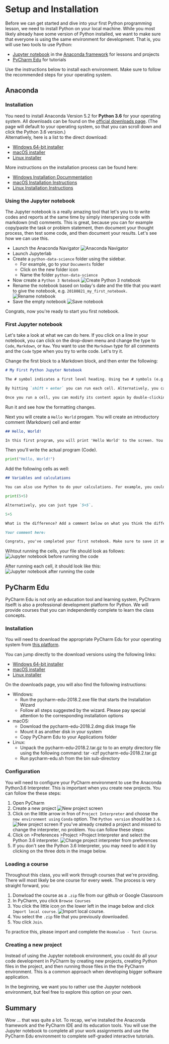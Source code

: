 # Setup and Installation

Before we can get started and dive into your first Python programming lesson, we need to install Python on your local machine. While you most likely already have some version of Python installed, we want to make sure that everyone is using the same environment for development. That is, you will use two tools to use Python: <br>
* [Jupyter notebook]() in the [Anaconda framework]() for lessons and projects
* [PyCharm Edu]() for tutorials

Use the instructions below to install each environment. Make sure to follow the recommended steps for your operating system.

## Anaconda

### Installation
You need to install Anaconda Version 5.2 for **Python 3.6** for your operating system. All downloads can be found on the [official downloads page](https://www.anaconda.com/download/). (The page will default to your operating system, so that you can scroll down and click the Python 3.6 version.) <br>
Alternatively, here is a list to the direct download:
* [Windows 64-bit installer](https://repo.anaconda.com/archive/Anaconda3-5.2.0-Windows-x86_64.exe)
* [macOS installer](https://repo.anaconda.com/archive/Anaconda3-5.2.0-MacOSX-x86_64.pkg)
* [Linux installer](https://repo.anaconda.com/archive/Anaconda3-5.2.0-Linux-x86_64.sh)

More instructions on the installation process can be found here:
* [Windows Installation Docummentation](https://docs.anaconda.com/anaconda/install/windows)
* [macOS Installation Instructions](https://docs.anaconda.com/anaconda/install/mac-os.html)
* [Linux Installation Instructions](https://docs.anaconda.com/anaconda/install/linux.html)

### Using the Jupyter notebook

The Jupyter notebook is a really amazing tool that let's you to to write codes and reports at the same time by simply interspersing code with markdown (md) comments. This is great, because you can for example copy/paste the task or problem statement, then document your thought process, then test some code, and then document your results. Let's see how we can use this.

* Launch the Anaconda Navigator
  ![Anaconda Navigator](img/anaconda_navigator.png)
* Launch Jupyterlab
* Create a `python-data-science` folder using the sidebar.
  * For example, go to your `Documents` folder
  * Click on the new folder icon
  * Name the folder `python-data-science`
* Now create a `Python 3 Notebook`
  ![Create Python 3 notebook](img/jupyter_createNotebook.png)
* Rename the notebook based on today's date and the title that you want to give the notebook, e.g. `20180821_my_first_notebook.`
  ![Rename notebook](img/jupyter_firstNotebook.png)
* Save the empty notebook
  ![Save notebook](img/jupyter_saveNotebook.png)

Congrats, now you're ready to start you first notebook.

### First Jupyter notebook

Let's take a look at what we can do here. If you click on a line in your notebook, you can click on the drop-down menu and change the type to `Code`, `Markdown`, or `Raw`. You want to use the `Markdown` type for all comments and the `Code` type when you try to write code. Let's try it.

Change the first block to a Markdown block, and then enter the following:
```md
# My First Python Jupyter Notebook

The # symbol indicates a first level heading. Using two # symbols (e.g ##) means second level heading, and so forth. This is good for structuring notebooks.

By hitting `shift + enter` you can run each cell. Alternatively, you can simply click on the play symbol in the top ribbon.

Once you run a cell, you can modify its content again by double-clicking on it.
```
Run it and see how the formatting changes.

Next you will create a `Hello World` progam. You will create an introductory comment (Markdown) cell and enter
```md
## Hello, World!

In this first program, you will print 'Hello World' to the screen. You will use the `print()` command to do so. Character strings are expressed using double-quotation marks.
```
Then you'll write the actual program (Code).
```py
print("Hello, World!")
```

Add the following cells as well:


```md
## Variables and calculations

You can also use Python to do your calculations. For example, you could calculate `5+5` and then print the result.
```

```py
print(5+5)
```

```md
Alternatively, you can just type `5+5`.
```

```py
5+5
```

```md
What is the difference? Add a comment below on what you think the difference is between `print(5+5)`` and `5+5`.
```

```md
Your comment here:
```

```md
Congrats, you've completed your first notebook. Make sure to save it and submit it to Google Classroom.
```

Wihtout running the cells, your file should look as follows:
![Jupyter notebook before running the code](img/jupyter_code_0.png)

After running each cell, it should look like this:
![Jupyter notebook after running the code](img/jupyter_code_1.png)

## PyCharm Edu

PyCharm Edu is not only an education tool and learning system, PyChrarm itselft is also a professional development platform for Python. We will provide courses that you can independently complete to learn the class concepts.

### Installation
You will need to download the appropriate PyCharm Edu for your operating system from [this platform](https://www.jetbrains.com/pycharm-edu/download/).

You can jump directly to the download versions using the following links:
* [Windows 64-bit installer](https://www.jetbrains.com/pycharm-edu/download/download-thanks.html?platform=windows)
* [macOS installer](https://www.jetbrains.com/pycharm-edu/download/download-thanks.html?platform=mac)
* [Linux installer](https://www.jetbrains.com/pycharm-edu/download/download-thanks.html?platform=linux)

On the downloads page, you will also find the following instructions:
* Windows:
  * Run the pycharm-edu-2018.2.exe file that starts the Installation Wizard
  * Follow all steps suggested by the wizard. Please pay special attention to the corresponding installation options
* macOS:
  * Download the pycharm-edu-2018.2.dmg disk Image file
  * Mount it as another disk in your system
  * Copy PyCharm Edu to your Applications folder
* Linux:
  * Unpack the pycharm-edu-2018.2.tar.gz to to an empty directory file using the following command:
tar -xzf pycharm-edu-2018.2.tar.gz
  * Run pycharm-edu.sh from the bin sub-directory

### Configuration

You will need to configure your PyCharm environment to use the Anaconda Python3.6 Interpreter. This is important when you create new projects. You can follow the these steps:
1. Open PyCharm
2. Create a new project
  ![New project screen](img/steps_a_1.png)
3. Click on the little arrow in fron of `Project Interpreter` and choose the `new environment using` `Conda` option. The `Python version` should be `3.6`.
  ![New project screen](img/steps_a_2.png)
If you've already created a project and missed to change the interpreter, no problem. You can follow these steps:
1. Click on >Preferences >Project >Project Interpreter and select the Python 3.6 interpreter.
  ![Change project interpreter from preferences](img/steps_b_1.png)
2. If you don't see the Python 3.6 Interpreter, you may need to add it by clicking on the three dots in the image below.

### Loading a course

Throughout this class, you will work through courses that we're providing. There will most likely be one course for every week. The process is very straight forward, you:
1. Donwload the course as a `.zip` file from our github or Google Classroom
2. In PyCharm, you click `Browse Courses`
3. You click the little icon on the lower left in the image below and click `Import local course`.
  ![Import local course.](img/joinCourse.png)
4. You select the `.zip` file that you previously downloaded.
5. You click `Join`.

To practice this, please import and complete the `Hoomaluo - Test Course`.

### Creating a new project

Instead of using the Jupyter notebook environment, you could do all your code development in PyCharm by creating new projects, creating Python files in the project, and then running those files in the the PyCharm environment. This is a common approach when developing bigger software application.

In the beginning, we want you to rather use the Jupyter notebook environment, but feel free to explore this option on your own.

## Summary

Wow ... that was quite a lot. To recap, we've installed the Anaconda framework and the PyCharm IDE and its education tools. You will use the Jupyter notebook to complete all your work assignments and use the PyCharm Edu environment to complete self-graded interactive tutorials.
